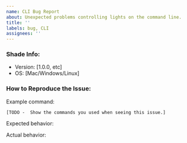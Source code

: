 ```yaml
---
name: CLI Bug Report
about: Unexpected problems controlling lights on the command line.
title: ''
labels: bug, CLI
assignees: ''
---
```


### Shade Info:
 - Version: [1.0.0, etc]
 - OS: [Mac/Windows/Linux]

### How to Reproduce the Issue:

Example command:
```shell
[TODO -  Show the commands you used when seeing this issue.]
```

Expected behavior:

Actual behavior:

